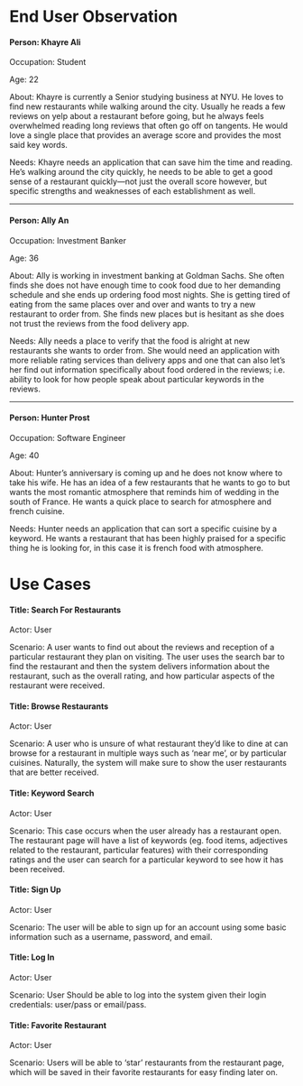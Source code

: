 # End User Observation

#### Person: Khayre Ali

Occupation: Student

Age: 22

About: Khayre is currently a Senior studying business at NYU. He loves to find new restaurants while walking around the city. Usually he reads a few reviews on yelp about a restaurant before going, but he always feels overwhelmed reading long reviews that often go off on tangents. He would love a single place that provides an average score and provides the most said key words.

Needs: Khayre needs an application that can save him the time and reading. He’s walking around the city quickly, he needs to be able to get a good sense of a restaurant quickly—not just the overall score however, but specific strengths and weaknesses of each establishment as well. 

----------------------------------------------
#### Person: Ally An

Occupation: Investment Banker

Age: 36

About: Ally is working in investment banking at Goldman Sachs. She often finds she does not have enough time to cook food due to her demanding schedule and she ends up ordering food most nights. She is getting tired of eating from the same places over and over and wants to try a new restaurant to order from. She finds new places but is hesitant as she does not trust the reviews from the food delivery app.

Needs: Ally needs a place to verify that the food is alright at new restaurants she wants to order from. She would need an application with more reliable rating services than delivery apps and one that can also let’s her find out information specifically about food ordered in the reviews; i.e. ability to look for how people speak about particular keywords in the reviews.

----------------------------------------------
#### Person: Hunter Prost

Occupation: Software Engineer

Age: 40

About: Hunter’s anniversary is coming up and he does not know where to take his wife. He has an idea of a few restaurants that he wants to go to but wants the most romantic atmosphere that reminds him of wedding in the south of France. He wants a quick place to search for atmosphere and french cuisine.

Needs: Hunter needs an application that can sort a specific cuisine by a keyword. He wants a restaurant that has been highly praised for a specific thing he is looking for, in this case it is french food with atmosphere.




# Use Cases

#### Title: Search For Restaurants
Actor: User

Scenario: A user wants to find out about the reviews and reception of a particular restaurant they plan on visiting. The user uses the search bar to find the restaurant and then the system delivers information about the restaurant, such as the overall rating, and how particular aspects of the restaurant were received. 

#### Title: Browse Restaurants
Actor: User

Scenario: A user who is unsure of what restaurant they’d like to dine at can browse for a restaurant in multiple ways such as ‘near me’, or by particular cuisines. Naturally, the system will make sure to show the user restaurants that are better received.

#### Title: Keyword Search
Actor: User

Scenario: This case occurs when the user already has a restaurant open. The restaurant page will have a list of keywords (eg. food items, adjectives related to the restaurant, particular features) with their corresponding ratings and the user can search for a particular keyword to see how it has been received.

#### Title: Sign Up
Actor: User

Scenario: The user will be able to sign up for an account using some basic information such as a username, password, and email.

#### Title: Log In
Actor: User

Scenario: User Should be able to log into the system given their login credentials: user/pass or email/pass.

#### Title: Favorite Restaurant
Actor: User

Scenario: Users will be able to ‘star’ restaurants from the restaurant page, which will be saved in their favorite restaurants for easy finding later on.
